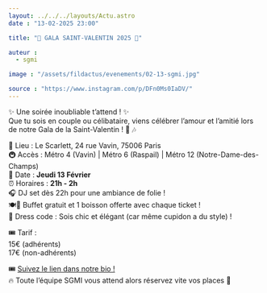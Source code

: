 ```yaml
---
layout: ../../../layouts/Actu.astro
date : "13-02-2025 23:00"

title: "💖 GALA SAINT-VALENTIN 2025 💖"

auteur :
  - sgmi

image : "/assets/fildactus/evenements/02-13-sgmi.jpg"

source : "https://www.instagram.com/p/DFn0Ms0IaDV/"
---
```


✨ Une soirée inoubliable t’attend ! ✨  
Que tu sois en couple ou célibataire, viens célébrer l’amour et l’amitié lors de notre Gala de la Saint-Valentin ! 🧡 🎶

📍 Lieu : Le Scarlett, 24 rue Vavin, 75006 Paris  
🚇 Accès : Métro 4 (Vavin) | Métro 6 (Raspail) | Métro 12 (Notre-Dame-des-Champs)  
📅 Date : __Jeudi 13 Février__   
⏰ Horaires : __21h - 2h__  
🎧 DJ set dès 22h pour une ambiance de folie !  
🍽️🍹 Buffet gratuit et 1 boisson offerte avec chaque ticket !  
💃 Dress code : Sois chic et élégant (car même cupidon a du style) !

🎟️ Tarif :  
15€ (adhérents)  
17€ (non-adhérents)

🎟️ [Suivez le lien dans notre bio !](https://www.helloasso.com/associations/sgmi/adhesions/gala-stvalentin)  
🔥 Toute l’équipe SGMI vous attend alors réservez vite vos places 💃